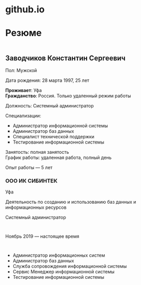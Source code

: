 # github.io
<head>
  <body>
    <div class="container-lg px-3 my-5 markdown-body">
<h1>Резюме</h1>
<div class="page" title="Page 1">
<div class="section">
<div class="layoutArea">
<div class="column">
<h2><span>Заводчиков Константин Сергеевич </span></h2>
<p><span>Пол: Мужской</span></p> 
<p><span>Дата рождения: </span><span>28 </span><span>марта </span><span>1997, 25 лет </span></p>

<p><strong>Проживает</strong><span>: </span><span>Уфа<br /><strong>Гражданство</strong></span><span>: </span><span>Россия</span><span>. </span><span>Только удаленный режим работы</span></p>
<p><span>Должность: Системный администратор&nbsp;</span></p>

<p><span>Специализации</span><span>:</span></p>
<ul style="list-style-type: square;">
<li><span>Администратор информационной системы</span></li>
<li><span>Администратор баз данных </span></li>
<li><span>Специалист технической поддержки </span></li>
<li><span>Тестирование информационной системы </span></li>
</ul>
<p><span>Занятость</span><span>: </span><span>полная занятость<br />График работы</span><span>: </span><span>удаленная работа</span><span>, </span><span>полный день <span></span></p>
<p><span>Опыт работы </span><span>&mdash; 5 </span><span>лет </span></p>
<h3><span>ООО ИК СИБИНТЕК </span></h3>
<p><span>Уфа</span><span></p>
<p><span>Деятельность по созданию и использованию баз данных и информационных ресурсов</span></p>
<p><span>Системный администратор</span></p>
</div>
<div class="column">
<p></p>
</div>
</div>
<div class="layoutArea">
<div class="column">
<p><span>Ноябрь </span><span>2019 &mdash; </span><span>настоящее время </span></p>
</div>
</div>
<div class="layoutArea">
<div class="column">
<p></p>
</div>
</div>
<div class="layoutArea">
<div class="column">
<ul>
<li><span>Администратор информационных систем</span></li>
<li><span>Администратор баз данных</span></li>
<li><span>Служба сопровождения информационной системы</span></li>
<li><span>Сервис Менеджер информационной системы</span></li>
<li><span>Тестирование информационной системы</span></li>
</ul>
</div>
</div>
</div>
</div>
<div class="page" title="Page 2">
<div class="layoutArea">
<div class="column"></div>
</div>
</div>
<div class="page" title="Page 3">
<div class="layoutArea">
<div class="column">
<p></p>
</div>
</div>
</div>
</head>

